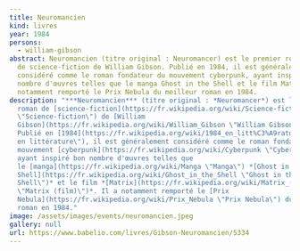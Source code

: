 ```yaml
---
title: Neuromancien
kind: livres
year: 1984
persons:
  - william-gibson
abstract: Neuromancien (titre original : Neuromancer) est le premier roman
  de science-fiction de William Gibson. Publié en 1984, il est généralement
  considéré comme le roman fondateur du mouvement cyberpunk, ayant inspiré bon
  nombre d'œuvres telles que le manga Ghost in the Shell et le film Matrix. Il a
  notamment remporté le Prix Nebula du meilleur roman en 1984.
description: "***Neuromancien*** (titre original : *Neuromancer*) est le premier
  roman de [science-fiction](https://fr.wikipedia.org/wiki/Science-fiction
  \"Science-fiction\") de [William
  Gibson](https://fr.wikipedia.org/wiki/William_Gibson \"William Gibson\").
  Publié en [1984](https://fr.wikipedia.org/wiki/1984_en_litt%C3%A9rature \"1984
  en littérature\"), il est généralement considéré comme le roman fondateur du
  mouvement [cyberpunk](https://fr.wikipedia.org/wiki/Cyberpunk \"Cyberpunk\"),
  ayant inspiré bon nombre d'œuvres telles que
  le [manga](https://fr.wikipedia.org/wiki/Manga \"Manga\") *[Ghost in the
  Shell](https://fr.wikipedia.org/wiki/Ghost_in_the_Shell \"Ghost in the
  Shell\")* et le film *[Matrix](https://fr.wikipedia.org/wiki/Matrix_(film)
  \"Matrix (film)\")*. Il a notamment remporté le [Prix
  Nebula](https://fr.wikipedia.org/wiki/Prix_Nebula \"Prix Nebula\") du meilleur
  roman en 1984."
image: /assets/images/events/neuromancien.jpeg
gallery: null
url: https://www.babelio.com/livres/Gibson-Neuromancien/5334
---
```

